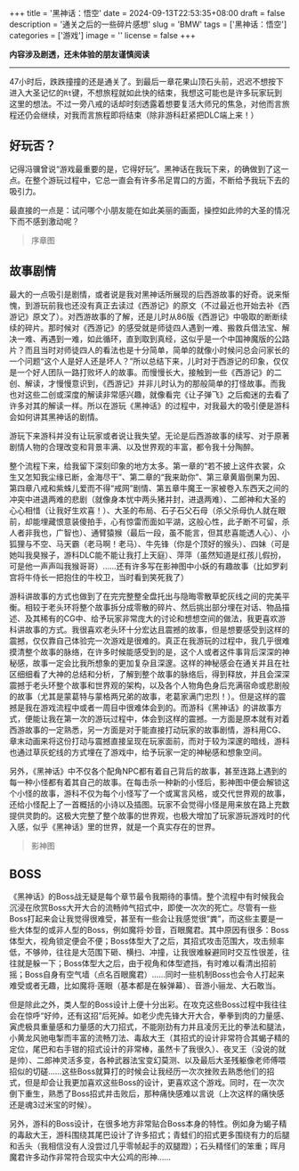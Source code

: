 +++
title = '黑神话：悟空'
date = 2024-09-13T22:53:35+08:00
draft = false
description = '通关之后的一些碎片感想'
slug = 'BMW'
tags = ['黑神话：悟空']
categories = ['游戏']
image = ''
license = false
+++

**内容涉及剧透，还未体验的朋友谨慎阅读**

-------------------------

47小时后，跌跌撞撞的还是通关了。到最后一章花果山顶石头前，迟迟不想按下进入大圣记忆的`Rt`键，不想旅程就如此快的结束，我想这可能也是许多玩家玩到这里的想法。不过一旁八戒的话却时刻透露着想要复活大师兄的焦急，对他而言旅程还仍会继续，对我而言旅程即将结束（除非游科赶紧把DLC端上来！）

## 好玩否？

记得冯骥曾说“游戏最重要的是，它得好玩”。黑神话在我玩下来，的确做到了这一点。在整个游玩过程中，它总一直会有许多吊足胃口的方面，不断给予我玩下去的吸引力。

最直接的一点是：试问哪个小朋友能在如此美丽的画面，操控如此帅的大圣的情况下而不感到激动呢？

> 序章图

## 故事剧情

最大的一点吸引是剧情，或者说是我对黑神话所展现的后西游故事的好奇。说来惭愧，到游玩前我也还没有真正去读过《西游记》的原文（不过最近也开始去补《西游记》原文了）。对西游故事的了解，还是儿时从86版《西游记》中吸取的断断续续的碎片。那时候对《西游记》的感受就是师徒四人遇到一难、搬救兵借法宝、解决一难、再遇到一难，如此循环，直到取到真经，这似乎是一个中国神魔版的公路片？而且当时对师徒四人的看法也是十分简单，简单的就像小时候问总会问家长的一个问题“这个人是好人还是坏人？”所以总结下来，儿时对于西游记的印象，仅仅是一个好人团队一路打败坏人的故事。而慢慢长大，接触到一些《西游记》的二创、解读，才慢慢意识到，《西游记》并非儿时认为的那般简单的打怪故事。而我也对这些二创或深度的解读非常感兴趣，就像看完《让子弹飞》之后痴迷的去看了许多对其的解读一样。所以在游玩《黑神话》的过程中，对我最大的吸引便是游科会如何讲其黑神话的剧情。

游玩下来游科并没有让玩家或者说让我失望。无论是后西游故事的续写、对于原著剧情人物的合理改变和背景丰满、以及世界观的丰富，都令我十分陶醉。

整个流程下来，给我留下深刻印象的地方太多。第一章的“若不披上这件衣裳，众生又怎知我尘缘已断，金海尽干”、第二章的“我来助你”、第三章黄眉倒果为因、第四章八戒和紫蛛儿爱而不得“戒网”剧情、第五章牛魔王一家被卷入东西天之间的冲突中进退两难的悲剧（就像身本忧中两头猪并封，进退两难）、二郎神和大圣的心心相惜（让我好生欢喜！）、大圣的布局、石子石父石母（杀父杀母仇人就在眼前，却能埋藏恨意装傻拍手，心有惊雷而面如平湖，这般心性，此子断不可留，杀人者非我也，广智也）、通臂猿猴（最后一段，虽不能言，但其悲喜能透人心）、小狐狸与不空、马天霸（老马啊！老马）、牛先锋（你是个顶好的猴头）、四妹（可是她叫我臭猴子，游科DLC能不能让我打上天庭）、萍萍（虽然知道是红孩儿假扮，可是他一声声叫我猴哥哥）……还有许多写在影神图中小妖的有趣故事（比如罗刹宫将牛侍长一把抱住的牛校卫，当时看到笑死我了）

游科讲故事的方式也做到了在完完整整全盘托出与隐晦零散草蛇灰线之间的完美平衡。相较于老头环将整个故事拆分成零散的碎片、然后挑出部分埋在对话、物品描述、及其稀有的CG中、给予玩家非常庞大的讨论和想想空间的做法，我更喜欢游科讲故事的方式。我很喜欢老头环十分宏达且震撼的故事，但是想要感受到这样的震撼，仅仅靠自己体验完一次游戏是很难的。真正在我游玩的过程中，我几乎很难摸清整个故事的脉络，在许多时候能感受到的是，这个人或者这件事背后深深的神秘感，故事一定会比我所想象的更加复杂且深邃。这样的神秘感会在通关并且在社区细细看了大神的总结和分析，了解到整个故事的脉络后，得到释放，并且会深深震撼于老头环整个故事和世界观的架构，以及各个人物角色身后充满宿命或悲剧般的故事（尤其是蒙葛特与蒙格两兄弟的故事，老葛家满门忠烈！）。但是这样的震撼是我在游戏流程中或者一周目中很难体会到的。而游科《黑神话》的讲故事方式，便能让我在第一次的游玩过程中，体会到这样的震撼。一方面是原本就有对着西游故事的一定熟悉，另一方面是对于能直接打动玩家的故事剧情，游科用CG、章末动画来将这份打动与震撼直接呈现在玩家面前，而对于较为深邃的暗线，游科也通过草灰蛇线的方式埋在了游戏中，给予玩家一定的神秘感和想象空间。

另外，《黑神话》中不仅各个配角NPC都有着自己背后的故事，甚至连路上遇到的每一种小怪都有着其自己的故事。在每击杀一种新的小怪后，影神图中便会解锁这个小怪的故事，游科不仅为每个小怪写了一个或寓言风格，或交代世界观的故事，还给小怪配上了一首概括的小诗以及插图。玩家不会觉得小怪是用来放在路上充数提供灵韵的。这极大完整了整个故事的世界观，也极大增加了玩家游玩游戏时的代入感，似乎《黑神话》里的世界，就是一个真实存在的世界。

> 影神图

## BOSS

《黑神话》的Boss战无疑是每个章节最令我期待的事情。整个流程中有时候我会沉浸在欣赏Boss大开大合的流畅帅气招式中，即使一次次的死亡。尽管有一些Boss打起来会让我觉得很难受，甚至有一些会让我感觉很“粪”，而这些主要是一些大体型的或非人型的Boss，例如魔将·妙音，百眼魔君。其中原因有很多：Boss体型大，视角锁定便会不便；Boss体型大了之后，其招式攻击范围大，攻击频率低，不够帅，往往是大范围下砸、横扫、冲撞，让我很难躲避同时交互性很差，往往就是躲一下；Boss体型大之后，由于视角和体型遮挡，有时难以看清出招前摇；Boss自身有空气墙（点名百眼魔君）……同时一些机制Boss也会令人打起来难受或者无趣，比如魔将·莲眼（基本都是在躲弹幕）、音游小骊龙、大石敢当。

但是除此之外，类人型的Boss设计上便十分出彩。在攻克这些Boss过程中我往往会在惊呼“好帅，还有这招”后死掉。如老少虎先锋大开大合，拳拳到肉的力量感、寅虎极具重量感和力量感的大刀招式，不能刚劲有力并且凌厉无比的拳法和腿法，小黄龙风驰电掣而丰富的流畅刀法、毒敌大王（其招式的设计非常符合其蝎子精的定位，尾巴和右手钳的招式设计的非常棒，虽然卡了我很久）、夜叉王（没说的就是帅）、二郎神灵活多变，各种武器法宝变幻莫测、以及最后大圣残躯像老师傅喂招似的切磋……这些Boss就算打的时候会让我经历一次次挫败去熟悉他们的招式，但是却会让我更加喜欢这些Boss的设计，更喜欢这个游戏。同时，在一次次倒下重生，熟悉了Boss招式并击败后，那种痛快感难以言说（上次这样的痛快感还是魂3过米宝的时候）。

另外，游科的Boss设计，在很多地方非常贴合Boss本身的特性。例如身为蝎子精的毒敌大王，游科围绕其尾巴设计了许多招式；青蛙们的招式更多围绕有力的后腿和舌头（我相信没有人没尝过几乎零帧起手的双腿蹬）；石头精怪们的笨重；晖月魔君许多动作非常符合现实中大公鸡的形神……
